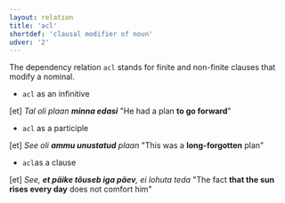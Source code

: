 ```yaml
---
layout: relation
title: 'acl'
shortdef: 'clausal modifier of noun'
udver: '2'
---
```


The dependency relation  `acl` stands for finite and non-finite clauses that modify a nominal.
<!-- Interlanguage links updated Čt lis 12 09:43:08 CET 2020 -->

* `acl` as an infinitive 

[et] _Tal oli plaan <b>minna edasi</b>_ "He had a plan <b>to go forward</b>"

* `acl` as a participle

[et] _See oli <b>ammu unustatud</b> plaan_ "This was a <b>long-forgotten</b> plan" 

* `acl`as a clause

[et] _See, <b>et päike tõuseb iga päev</b>, ei lohuta teda_ "The fact <b>that the sun rises every day</b> does not comfort him"
